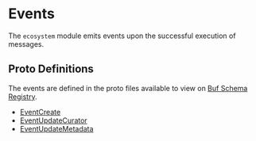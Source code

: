 # Events

The `ecosystem` module emits events upon the successful execution of messages.

## Proto Definitions

The events are defined in the proto files available to view on [Buf Schema Registry](https://buf.build/chora/geonode).

<!-- listed alphabetically -->

- [EventCreate](https://buf.build/chora/geonode/docs/main:chora.geonode.v1#chora.geonode.v1.EventCreate)
- [EventUpdateCurator](https://buf.build/chora/geonode/docs/main:chora.geonode.v1#chora.geonode.v1.EventUpdateCurator)
- [EventUpdateMetadata](https://buf.build/chora/geonode/docs/main:chora.geonode.v1#chora.geonode.v1.EventUpdateMetadata)
